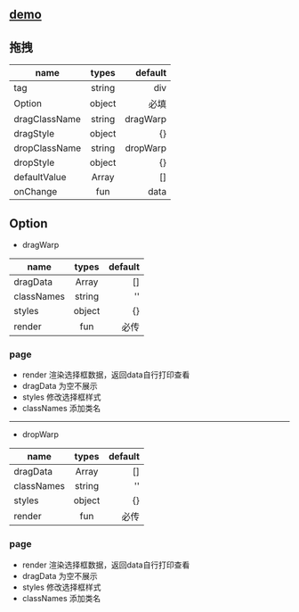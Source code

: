 ## [demo](https://zyxpz.github.io/drag/docs/)

## 拖拽

name|types|default
---|:--:|---:
tag|string|div
Option|object|必填
dragClassName|string|dragWarp
dragStyle|object|{}
dropClassName|string|dropWarp
dropStyle|object|{}
defaultValue|Array|[]
onChange|fun|data


## Option
- dragWarp 

name|types|default
---|:--:|---:
dragData|Array|[]
classNames|string|''
styles|object|{}
render|fun|必传


### page
- render 渲染选择框数据，返回data自行打印查看
- dragData 为空不展示
- styles 修改选择框样式
- classNames 添加类名

********************
- dropWarp

name|types|default
---|:--:|---:
dragData|Array|[]
classNames|string|''
styles|object|{}
render|fun|必传

### page
- render 渲染选择框数据，返回data自行打印查看
- dragData 为空不展示
- styles 修改选择框样式
- classNames 添加类名
